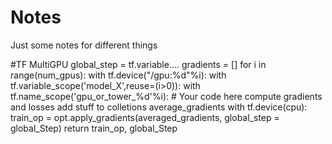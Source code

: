 # Notes
Just some notes for different things

#TF MultiGPU
        global_step = tf.variable....
        gradients = []
        for i in range(num_gpus):
             with tf.device("/gpu:%d"%i):
                 with tf.variable_scope('model_X',reuse=(i>0)):
                     with tf.name_scope('gpu_or_tower_%d'%i):
                        # Your code here
                        compute gradients and losses
                        add stuff to colletions
       average_gradients
       with tf.device(cpu):
        train_op = opt.apply_gradients(averaged_gradients, global_step = global_Step)
       return train_op, global_Step
